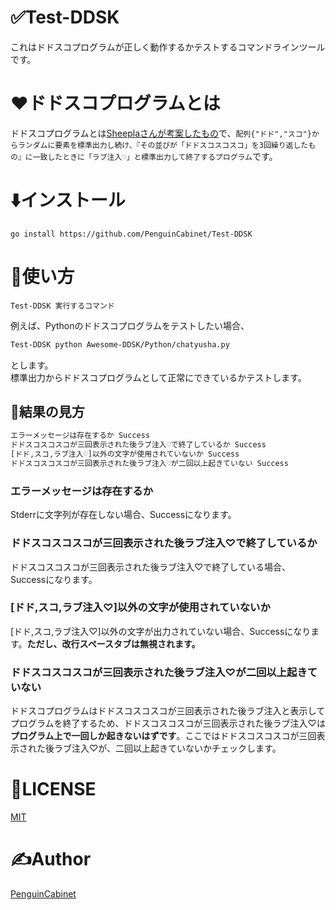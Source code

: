 # ✅Test-DDSK
これはドドスコプログラムが正しく動作するかテストするコマンドラインツールです。

# ❤ドドスコプログラムとは
ドドスコプログラムとは[Sheeplaさんが考案したもの](https://twitter.com/Sheeeeepla/status/1554028833942441984?s=20&t=7NM1CBCnhpZsp3-4JfXBwg)で、`配列{"ドド","スコ"}からランダムに要素を標準出力し続け、『その並びが「ドドスコスコスコ」を3回繰り返したもの』に一致したときに「ラブ注入♡」と標準出力して終了するプログラム`です。

# ⬇️インストール

```
go install https://github.com/PenguinCabinet/Test-DDSK
```

# 📕使い方

```
Test-DDSK 実行するコマンド
```

例えば、Pythonのドドスコプログラムをテストしたい場合、
```bash
Test-DDSK python Awesome-DDSK/Python/chatyusha.py
```
とします。   
標準出力からドドスコプログラムとして正常にできているかテストします。
## 👀結果の見方

```bash
エラーメッセージは存在するか Success
ドドスコスコスコが三回表示された後ラブ注入♡で終了しているか Success
[ドド,スコ,ラブ注入♡]以外の文字が使用されていないか Success
ドドスコスコスコが三回表示された後ラブ注入♡が二回以上起きていない Success
```

### エラーメッセージは存在するか
Stderrに文字列が存在しない場合、Successになります。

### ドドスコスコスコが三回表示された後ラブ注入♡で終了しているか
ドドスコスコスコが三回表示された後ラブ注入♡で終了している場合、Successになります。

### [ドド,スコ,ラブ注入♡]以外の文字が使用されていないか
[ドド,スコ,ラブ注入♡]以外の文字が出力されていない場合、Successになります。**ただし、改行スペースタブは無視されます。**

### ドドスコスコスコが三回表示された後ラブ注入♡が二回以上起きていない
ドドスコプログラムはドドスコスコスコが三回表示された後ラブ注入と表示してプログラムを終了するため、ドドスコスコスコが三回表示された後ラブ注入♡は**プログラム上で一回しか起きないはずです**。ここではドドスコスコスコが三回表示された後ラブ注入♡が、二回以上起きていないかチェックします。

# 🎫LICENSE

[MIT](./LICENSE)

# ✍Author

[PenguinCabinet](https://github.com/PenguinCabinet)
